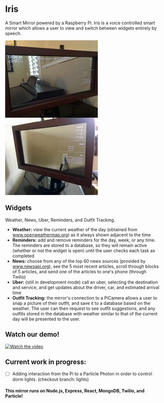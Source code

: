 # Iris
A Smart Mirror powered by a Raspberry Pi. 
Iris is a voice controlled smart mirror which allows a user to view and switch between widgets entirely by speech.

<img align="left" width="300" height="250" src="https://github.com/ajoann/Mirror/blob/master/img/mirror_left.JPG">
<img align="center" width="300" height="250" src="https://github.com/ajoann/Mirror/blob/master/img/mirror_right.jpg">


## Widgets 
Weather, News, Uber, Reminders, and Outfit Tracking.
- **Weather:** view the current weather of the day (obtained from www.openweathermap.org) as it always shown adjacent to the time
- **Reminders:** add and remove reminders for the day, week, or any time. The reminders are stored to a database, so they will remain active (whether or not the widget is open) until the user checks each task as completed
- **News:** choose from any of the top 60 news sources (provided by www.newsapi.org), see the 5 most recent articles, scroll through blocks of 5 articles, and send one of the articles to one's phone (through Twilio)
- **Uber:** (still in development mode) call an uber, selecting the destination and service, and get updates about the driver, car, and estimated arrival time
- **Outfit Tracking:** the mirror's connection to a PiCamera allows a user to snap a picture of their outfit, and save it to a database based on the weather. The user can then request to see outfit suggestions, and any outfits stored in the database with weather similar to that of the current day will be presented to the user. 


## Watch our demo! 

[![Watch the video](https://img.youtube.com/vi/HZM_5S88JLk/0.jpg)](https://www.youtube.com/embed/HZM_5S88JLk)

## Current work in progress:
- [ ] Adding interaction from the Pi to a Particle Photon in order to control dorm lights. (checkout branch: lights)


#### This mirror runs on Node.js, Express, React, MongoDB, Twilio, and Particle!

